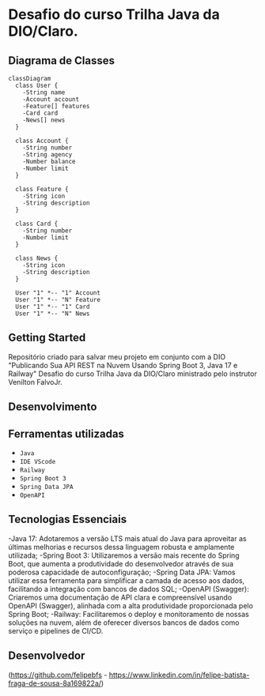 # Desafio do curso Trilha Java da DIO/Claro.

## Diagrama de Classes

```mermaid
classDiagram
  class User {
    -String name
    -Account account
    -Feature[] features
    -Card card
    -News[] news
  }

  class Account {
    -String number
    -String agency
    -Number balance
    -Number limit
  }

  class Feature {
    -String icon
    -String description
  }

  class Card {
    -String number
    -Number limit
  }

  class News {
    -String icon
    -String description
  }

  User "1" *-- "1" Account
  User "1" *-- "N" Feature
  User "1" *-- "1" Card
  User "1" *-- "N" News
```

## Getting Started

Repositório criado para salvar meu projeto em conjunto com a DIO "Publicando Sua API REST na Nuvem Usando Spring Boot 3, Java 17 e Railway"
Desafio do curso Trilha Java da DIO/Claro ministrado pelo instrutor Venilton FalvoJr.

## Desenvolvimento

<h2>Ferramentas utilizadas</h2>

- ``Java``
- ``IDE VScode``
- ``Railway``
- ``Spring Boot 3``
- ``Spring Data JPA``
- ``OpenAPI``

## Tecnologias Essenciais

-Java 17: Adotaremos a versão LTS mais atual do Java para aproveitar as últimas melhorias e recursos dessa linguagem robusta e amplamente utilizada;
-Spring Boot 3: Utilizaremos a versão mais recente do Spring Boot, que aumenta a produtividade do desenvolvedor através de sua poderosa capacidade de autoconfiguração;
-Spring Data JPA: Vamos utilizar essa ferramenta para simplificar a camada de acesso aos dados, facilitando a integração com bancos de dados SQL;
-OpenAPI (Swagger): Criaremos uma documentação de API clara e compreensível usando OpenAPI (Swagger), alinhada com a alta produtividade proporcionada pelo Spring Boot;
-Railway: Facilitaremos o deploy e monitoramento de nossas soluções na nuvem, além de oferecer diversos bancos de dados como serviço e pipelines de CI/CD.

<h2>Desenvolvedor</h2>

(https://github.com/felipebfs - https://www.linkedin.com/in/felipe-batista-fraga-de-sousa-8a169822a/)
